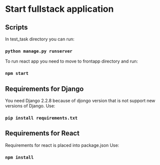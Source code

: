 # Start fullstack application
## Scripts
In test_task directory you can run:
### `python manage.py runserver`
To run react app you need to move to frontapp directory and run:
### `npm start`
## Requirements for Django
You need Django 2.2.8 because of djongo version that is not support new versions of Django.
Use:
### `pip install requirements.txt`
## Requirements for React
Requirements for react is placed into package.json
Use:
### `npm install`
